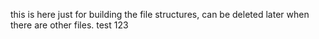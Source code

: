 this is here just for building the file structures, can be deleted later when there are other files.
test 123